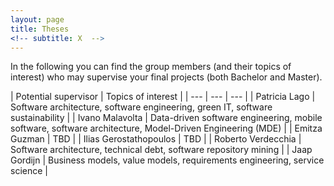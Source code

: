 ```yaml
---
layout: page
title: Theses
<!-- subtitle: X  -->
---
```


In the following you can find the group members (and their topics of interest) who may supervise your final projects (both Bachelor and Master).

| Potential supervisor | Topics of interest |
| --- | --- | --- |
| Patricia Lago | Software architecture, software engineering, green IT, software sustainability |
| Ivano Malavolta | Data-driven software engineering, mobile software, software architecture, Model-Driven Engineering (MDE) |
| Emitza Guzman | TBD |
| Ilias Gerostathopoulos | TBD |
| Roberto Verdecchia | Software architecture, technical debt, software repository mining |
| Jaap Gordijn | Business models, value models, requirements engineering, service science |
